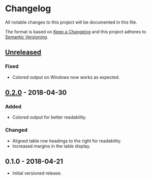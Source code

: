 # Changelog

All notable changes to this project will be documented in this file.

The format is based on [Keep a Changelog](http://keepachangelog.com/en/1.0.0/)
and this project adheres to [Semantic Versioning](http://semver.org/spec/v2.0.0.html).

## [Unreleased]

### Fixed

- Colored output on Windows now works as expected.

## [0.2.0] - 2018-04-30

### Added

- Colored output for better readability.

### Changed

- Aligned table row headings to the right for readability.
- Increased margins in the table display.

## 0.1.0 - 2018-04-21

- Initial versioned release.

[Unreleased]: https://github.com/Calinou/fov/compare/v0.2.0...HEAD
[0.2.0]: https://github.com/Calinou/fov/compare/v0.1.0...v0.2.0

